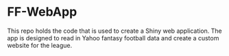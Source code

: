 # FF-WebApp
This repo holds the code that is used to create a Shiny web application. The app is designed to read in Yahoo fantasy football data and create a custom website for the league.
